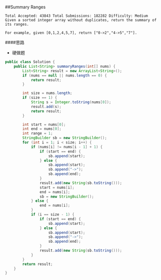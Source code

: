 ##Summary Ranges

	Total Accepted: 43843 Total Submissions: 182282 Difficulty: Medium
	Given a sorted integer array without duplicates, return the summary of its ranges.

	For example, given [0,1,2,4,5,7], return ["0->2","4->5","7"].

####思路
- 硬做题

```java
public class Solution {
    public List<String> summaryRanges(int[] nums) {
        List<String> result = new ArrayList<String>();
        if (nums == null || nums.length == 0) {
            return result;
        }

        int size = nums.length;
        if (size == 1) {
            String s = Integer.toString(nums[0]);
            result.add(s);
            return result;
        }

        int start = nums[0];
        int end = nums[0];
        int range = 1;
        StringBuilder sb = new StringBuilder();
        for (int i = 1; i < size; i++) {
            if (nums[i] != nums[i - 1] + 1) {
                if (start == end) {
                    sb.append(start);
                } else {
                    sb.append(start);
                    sb.append("->");
                    sb.append(end);
                }
                result.add(new String(sb.toString()));
                start = nums[i];
                end = nums[i];
                sb = new StringBuilder();
            } else {
                end = nums[i];
            }
            if (i == size - 1) {
                if (start == end) {
                    sb.append(start);
                } else {
                    sb.append(start);
                    sb.append("->");
                    sb.append(end);
                }
                result.add(new String(sb.toString()));
            }
        }
        return result;
    }
}
```
